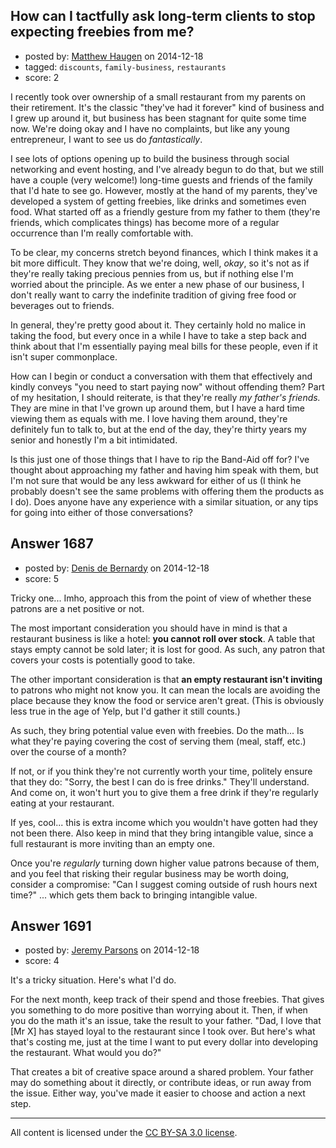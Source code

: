 ## How can I tactfully ask long-term clients to stop expecting freebies from me?

- posted by: [Matthew Haugen](https://stackexchange.com/users/1325646/matthew-haugen) on 2014-12-18
- tagged: `discounts`, `family-business`, `restaurants`
- score: 2

<p>I recently took over ownership of a small restaurant from my parents on their retirement. It's the classic "they've had it forever" kind of business and I grew up around it, but business has been stagnant for quite some time now. We're doing okay and I have no complaints, but like any young entrepreneur, I want to see us do <em>fantastically</em>.</p>

<p>I see lots of options opening up to build the business through social networking and event hosting, and I've already begun to do that, but we still have a couple (very welcome!) long-time guests and friends of the family that I'd hate to see go. However, mostly at the hand of my parents, they've developed a system of getting freebies, like drinks and sometimes even food. What started off as a friendly gesture from my father to them (they're friends, which complicates things) has become more of a regular occurrence than I'm really comfortable with.</p>

<p>To be clear, my concerns stretch beyond finances, which I think makes it a bit more difficult. They know that we're doing, well, <em>okay</em>, so it's not as if they're really taking precious pennies from us, but if nothing else I'm worried about the principle. As we enter a new phase of our business, I don't really want to carry the indefinite tradition of giving free food or beverages out to friends.</p>

<p>In general, they're pretty good about it. They certainly hold no malice in taking the food, but every once in a while I have to take a step back and think about that I'm essentially paying meal bills for these people, even if it isn't super commonplace.</p>

<p>How can I begin or conduct a conversation with them that effectively and kindly conveys "you need to start paying now" without offending them? Part of my hesitation, I should reiterate, is that they're really <em>my father's friends.</em> They are mine in that I've grown up around them, but I have a hard time viewing them as equals with me. I love having them around, they're definitely fun to talk to, but at the end of the day, they're thirty years my senior and honestly I'm a bit intimidated.</p>

<p>Is this just one of those things that I have to rip the Band-Aid off for? I've thought about approaching my father and having him speak with them, but I'm not sure that would be any less awkward for either of us (I think he probably doesn't see the same problems with offering them the products as I do). Does anyone have any experience with a similar situation, or any tips for going into either of those conversations?</p>



## Answer 1687

- posted by: [Denis de Bernardy](https://stackexchange.com/users/182468/denis-de-bernardy) on 2014-12-18
- score: 5

<p>Tricky one... Imho, approach this from the point of view of whether these patrons are a net positive or not.</p>

<p>The most important consideration you should have in mind is that a restaurant business is like a hotel: <strong>you cannot roll over stock</strong>. A table that stays empty cannot be sold later; it is lost for good. As such, any patron that covers your costs is potentially good to take.</p>

<p>The other important consideration is that <strong>an empty restaurant isn't inviting</strong> to patrons who might not know you. It can mean the locals are avoiding the place because they know the food or service aren't great. (This is obviously less true in the age of Yelp, but I'd gather it still counts.)</p>

<p>As such, they bring potential value even with freebies. Do the math... Is what they're paying covering the cost of serving them (meal, staff, etc.) over the course of a month?</p>

<p>If not, or if you think they're not currently worth your time, politely ensure that they do: "Sorry, the best I can do is free drinks." They'll understand. And come on, it won't hurt you to give them a free drink if they're regularly eating at your restaurant.</p>

<p>If yes, cool... this is extra income which you wouldn't have gotten had they not been there. Also keep in mind that they bring intangible value, since a full restaurant is more inviting than an empty one.</p>

<p>Once you're <em>regularly</em> turning down higher value patrons because of them, and you feel that risking their regular business may be worth doing, consider a compromise: "Can I suggest coming outside of rush hours next time?" ... which gets them back to bringing intangible value.</p>



## Answer 1691

- posted by: [Jeremy Parsons](https://stackexchange.com/users/497810/jeremy-parsons) on 2014-12-18
- score: 4

<p>It's a tricky situation. Here's what I'd do.</p>

<p>For the next month, keep track of their spend and those freebies. That gives you something to do more positive than worrying about it. Then, if when you do the math it's an issue, take the result to your father. "Dad, I love that [Mr X] has stayed loyal to the restaurant since I took over. But here's what that's costing me, just at the time I want to put every dollar into developing the restaurant. What would you do?"</p>

<p>That creates a bit of creative space around a shared problem. Your father may do something about it directly, or contribute ideas, or run away from the issue. Either way, you've made it easier to choose and action a next step.</p>




---

All content is licensed under the [CC BY-SA 3.0 license](https://creativecommons.org/licenses/by-sa/3.0/).
